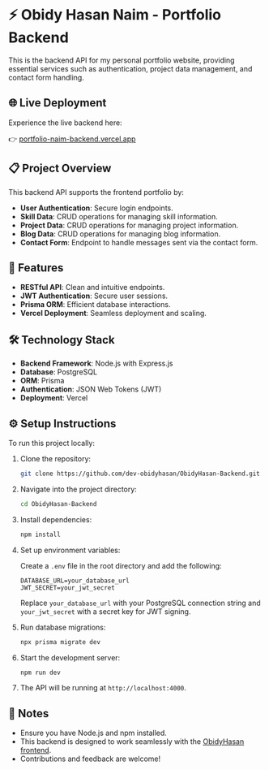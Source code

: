 # ⚡ Obidy Hasan Naim - Portfolio Backend

This is the backend API for my personal portfolio website, providing essential services such as authentication, project data management, and contact form handling.

## 🌐 Live Deployment

Experience the live backend here:

👉 [portfolio-naim-backend.vercel.app](https://portfolio-naim-backend.vercel.app)

## 📋 Project Overview

This backend API supports the frontend portfolio by:

- **User Authentication**: Secure login endpoints.
- **Skill Data**: CRUD operations for managing skill information.
- **Project Data**: CRUD operations for managing project information.
- **Blog Data**: CRUD operations for managing blog information.
- **Contact Form**: Endpoint to handle messages sent via the contact form.

## 🚀 Features

- **RESTful API**: Clean and intuitive endpoints.
- **JWT Authentication**: Secure user sessions.
- **Prisma ORM**: Efficient database interactions.
- **Vercel Deployment**: Seamless deployment and scaling.

## 🛠️ Technology Stack

- **Backend Framework**: Node.js with Express.js
- **Database**: PostgreSQL
- **ORM**: Prisma
- **Authentication**: JSON Web Tokens (JWT)
- **Deployment**: Vercel

## ⚙️ Setup Instructions

To run this project locally:

1. Clone the repository:

   ```bash
   git clone https://github.com/dev-obidyhasan/ObidyHasan-Backend.git
   ```

2. Navigate into the project directory:

   ```bash
   cd ObidyHasan-Backend
   ```

3. Install dependencies:

   ```bash
   npm install
   ```

4. Set up environment variables:

   Create a `.env` file in the root directory and add the following:

   ```
   DATABASE_URL=your_database_url
   JWT_SECRET=your_jwt_secret
   ```

   Replace `your_database_url` with your PostgreSQL connection string and `your_jwt_secret` with a secret key for JWT signing.

5. Run database migrations:

   ```bash
   npx prisma migrate dev
   ```

6. Start the development server:

   ```bash
   npm run dev
   ```

7. The API will be running at `http://localhost:4000`.

## 📝 Notes

- Ensure you have Node.js and npm installed.
- This backend is designed to work seamlessly with the [ObidyHasan frontend](https://github.com/dev-obidyhasan/ObidyHasan).
- Contributions and feedback are welcome!
